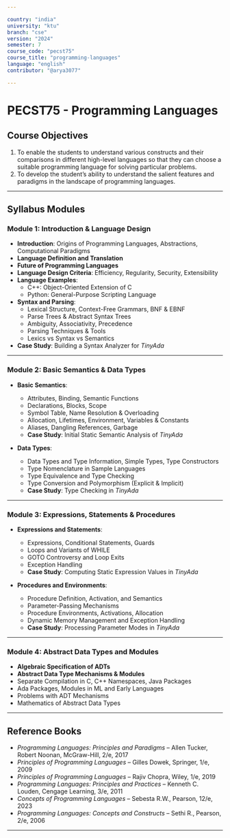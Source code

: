 ```yaml
---

country: "india"
university: "ktu"
branch: "cse"
version: "2024"
semester: 7
course_code: "pecst75"
course_title: "programming-languages"
language: "english"
contributor: "@arya3077"

---
```


# PECST75 - Programming Languages

## Course Objectives

1. To enable the students to understand various constructs and their comparisons in different high-level languages so that they can choose a suitable programming language for solving particular problems.  
2. To develop the student’s ability to understand the salient features and paradigms in the landscape of programming languages.  

---

## Syllabus Modules

### Module 1: Introduction & Language Design 

- **Introduction**: Origins of Programming Languages, Abstractions, Computational Paradigms  
- **Language Definition and Translation**  
- **Future of Programming Languages**  
- **Language Design Criteria**: Efficiency, Regularity, Security, Extensibility  
- **Language Examples**:  
  - C++: Object-Oriented Extension of C  
  - Python: General-Purpose Scripting Language  
- **Syntax and Parsing**:  
  - Lexical Structure, Context-Free Grammars, BNF & EBNF  
  - Parse Trees & Abstract Syntax Trees  
  - Ambiguity, Associativity, Precedence  
  - Parsing Techniques & Tools  
  - Lexics vs Syntax vs Semantics  
- **Case Study**: Building a Syntax Analyzer for *TinyAda*  

---

### Module 2: Basic Semantics & Data Types

- **Basic Semantics**:  
  - Attributes, Binding, Semantic Functions  
  - Declarations, Blocks, Scope  
  - Symbol Table, Name Resolution & Overloading  
  - Allocation, Lifetimes, Environment, Variables & Constants  
  - Aliases, Dangling References, Garbage  
  - **Case Study**: Initial Static Semantic Analysis of *TinyAda*  

- **Data Types**:  
  - Data Types and Type Information, Simple Types, Type Constructors  
  - Type Nomenclature in Sample Languages  
  - Type Equivalence and Type Checking  
  - Type Conversion and Polymorphism (Explicit & Implicit)  
  - **Case Study**: Type Checking in *TinyAda*  

---

### Module 3: Expressions, Statements & Procedures

- **Expressions and Statements**:  
  - Expressions, Conditional Statements, Guards  
  - Loops and Variants of WHILE  
  - GOTO Controversy and Loop Exits  
  - Exception Handling  
  - **Case Study**: Computing Static Expression Values in *TinyAda*  

- **Procedures and Environments**:  
  - Procedure Definition, Activation, and Semantics  
  - Parameter-Passing Mechanisms  
  - Procedure Environments, Activations, Allocation  
  - Dynamic Memory Management and Exception Handling  
  - **Case Study**: Processing Parameter Modes in *TinyAda*  

---

### Module 4: Abstract Data Types and Modules

- **Algebraic Specification of ADTs**  
- **Abstract Data Type Mechanisms & Modules**  
- Separate Compilation in C, C++ Namespaces, Java Packages  
- Ada Packages, Modules in ML and Early Languages  
- Problems with ADT Mechanisms  
- Mathematics of Abstract Data Types  

---

## Reference Books

- *Programming Languages: Principles and Paradigms* – Allen Tucker, Robert Noonan, McGraw-Hill, 2/e, 2017  
- *Principles of Programming Languages* – Gilles Dowek, Springer, 1/e, 2009  
- *Principles of Programming Languages* – Rajiv Chopra, Wiley, 1/e, 2019  
- *Programming Languages: Principles and Practices* – Kenneth C. Louden, Cengage Learning, 3/e, 2011  
- *Concepts of Programming Languages* – Sebesta R.W., Pearson, 12/e, 2023  
- *Programming Languages: Concepts and Constructs* – Sethi R., Pearson, 2/e, 2006  

---
